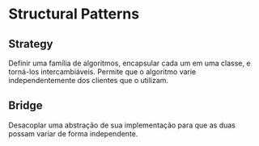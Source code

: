 # Structural Patterns

## Strategy

Definir uma família de algoritmos, encapsular cada um em uma classe, e torná-los intercambiáveis. Permite que o algoritmo varie independentemente dos clientes que o utilizam.

## Bridge

Desacoplar uma abstração de sua implementação para que as duas possam variar de forma independente.
